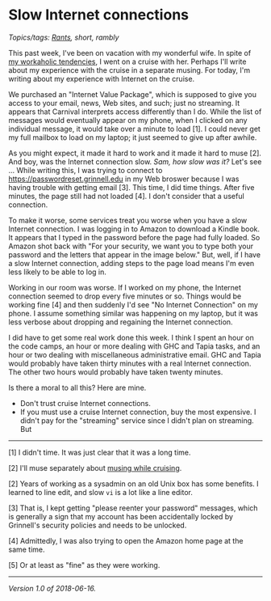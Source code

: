Slow Internet connections
=========================

*Topics/tags: [Rants](index-rants), short, rambly*

This past week, I've been on vacation with my wonderful wife.  In
spite of [my workaholic tendencies](workaholic-2018-02-10), I went
on a cruise with her.  Perhaps I'll write about my experience with
the cruise in a separate musing.  For today, I'm writing about my
experience with Internet on the cruise.

We purchased an "Internet Value Package", which is supposed to give
you access to your email, news, Web sites, and such; just no
streaming.  It appears that Carnival interprets access differently
than I do.  While the list of messages would eventually appear on
my phone, when I clicked on any individual message, it would take
over a minute to load [1].  I could never get my full mailbox to
load on my laptop; it just seemed to give up after awhile.

As you might expect, it made it hard to work and it made it hard
to muse [2].  And boy, was the Internet connection slow.  _Sam, how
slow was it?_ Let's see ... While writing this, I was trying to
connect to <https://passwordreset.grinnell.edu> in my Web broswer
because I was having trouble with getting email [3].  This time, I
did time things.  After five minutes, the page still had not loaded
[4].  I don't consider that a useful connection.

To make it worse, some services treat you worse when you have a slow
Internet connection.  I was logging in to Amazon to download a Kindle
book.  It appears that I typed in the password before the page had
fully loaded.  So Amazon shot back with "For your security, we want
you to type both your password and the letters that appear in the
image below."  But, well, if I have a slow Internet connection, adding
steps to the page load means I'm even less likely to be able to log in.

Working in our room was worse.  If I worked on my phone, the Internet
connection seemed to drop every five minutes or so.  Things would
be working fine [4] and then suddenly I'd see "No Internet Connection"
on my phone.  I assume something similar was happening on my laptop,
but it was less verbose about dropping and regaining the Internet
connection.

I did have to get some real work done this week.  I think I spent
an hour on the code camps, an hour or more dealing with GHC and
Tapia tasks, and an hour or two dealing with miscellaneous
administrative email.  GHC and Tapia would probably have taken
thirty minutes with a real Internet connection.  The other two hours
would probably have taken twenty minutes.

Is there a moral to all this?  Here are mine.

* Don't trust cruise Internet connections.
* If you must use a cruise Internet connection, buy the most expensive.
  I didn't pay for the "streaming" service since I didn't plan on streaming.
  But 
---

[1] I didn't time.  It was just clear that it was a long time.

[2] I'll muse separately about [musing while cruising](musing-while-cruising).

[2] Years of working as a sysadmin on an old Unix box has some benefits.
I learned to line edit, and slow `vi` is a lot like a line editor.

[3] That is, I kept getting "please reenter your password" messages, which
is generally a sign that my account has been accidentally locked by Grinnell's
security policies and needs to be unlocked.

[4] Admittedly, I was also trying to open the Amazon home page at the
same time.

[5] Or at least as "fine" as they were working.

---

*Version 1.0 of 2018-06-16.*
